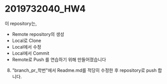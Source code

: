 # 2019732040_HW4 
이 repository는,
* Remote repository의 생성
* Local로 Clone
* Local에서 수정
* Local에서 Commit
* Remote로 Push
를 연습하기 위해 만들어졌습니다
<!--stackedit_data:
eyJoaXN0b3J5IjpbLTE0Mjc5NDczOTMsLTE2NTA3Mzc1OTNdfQ
==
-->

8. "branch_pr_학번"에서 Readme.md를 적당히 수정한 후 repository로 push 합니다.

